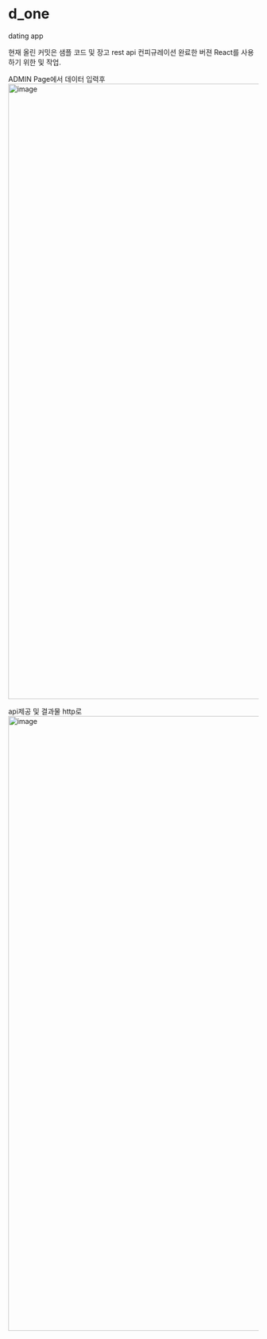 # d_one
dating app

현재 올린 커밋은 샘플 코드 및 장고 rest api 컨피규레이션 완료한 버젼
React를 사용하기 위한 및 작업.

ADMIN Page에서 데이터 입력후
<img width="1239" alt="image" src="https://user-images.githubusercontent.com/37257007/210504620-b8f9f7b7-8d17-416c-a2c3-27146a46ceee.png">

api제공 및 결과물 http로 
<img width="1238" alt="image" src="https://user-images.githubusercontent.com/37257007/210504722-032de931-b19b-4744-854e-2a56c86c2cb0.png">
